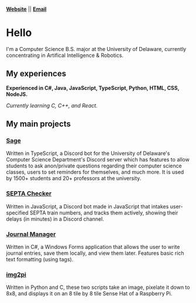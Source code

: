 [**Website**](https://sbrugel.github.io/) || [**Email**](mailto:sbrugel@udel.edu)

# Hello
I'm a Computer Science B.S. major at the University of Delaware, currently concentrating in Artifical Intelligence & Robotics.

## My experiences
**Experienced in C#, Java, JavaScript, TypeScript, Python, HTML, CSS, NodeJS.**

*Currently learning C, C++, and React.*

## My main projects
### [Sage](https://github.com/ud-cis-discord/SageV2)
Written in TypeScript, a Discord bot for the University of Delaware's Computer Science Department's Discord server which has features to allow students to ask anon/private questions regarding their computer science classes, users to set reminders for themselves, and much more. It is used by 1500+ students and 20+ professors at the university.

### [SEPTA Checker](https://github.com/sbrugel/SEPTA-Checker)
Written in JavaScript, a Discord bot made in JavaScript that intakes user-specified SEPTA train numbers, and tracks them actively, showing their delays (in minutes) in a Discord channel.

### [Journal Manager](https://github.com/sbrugel/Journal-Manager)
Written in C#, a Windows Forms application that allows the user to write journal entries, save them locally, and view them later. Features basic rich text formatting (using tags).

### [img2pi](https://github.com/sbrugel/img2pi)
Written in Python and C, these two scripts take an image, pixelate it down to 8x8, and displays it on an 8 tile by 8 tile Sense Hat of a Raspberry Pi.
